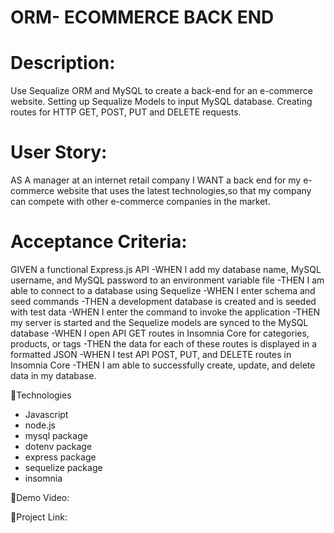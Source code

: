 # ORM- ECOMMERCE BACK END
<h1>Description:</h1>
Use Sequalize ORM and MySQL to create a back-end for an e-commerce website. Setting up Sequalize Models to input MySQL database.
Creating routes for HTTP GET, POST, PUT and DELETE requests.

<h1>User Story:</h1>
AS A manager at an internet retail company
I WANT a back end for my e-commerce website that uses the latest technologies,so that my company can compete with other e-commerce companies in the market.
<h1>Acceptance Criteria:</h1>
GIVEN a functional Express.js API
-WHEN I add my database name, MySQL username, and MySQL password to an environment variable file
-THEN I am able to connect to a database using Sequelize
-WHEN I enter schema and seed commands
-THEN a development database is created and is seeded with test data
-WHEN I enter the command to invoke the application
-THEN my server is started and the Sequelize models are synced to the MySQL database
-WHEN I open API GET routes in Insomnia Core for categories, products, or tags
-THEN the data for each of these routes is displayed in a formatted JSON
-WHEN I test API POST, PUT, and DELETE routes in Insomnia Core
-THEN I am able to successfully create, update, and delete data in my database.


&#128279;Technologies
<ul>
<li>Javascript</li>
<li>node.js</li>
<li>mysql package</li>
<li>dotenv package</li>
<li>express package</li>
<li>sequelize package</li>
<li>insomnia</li>
</ul>

&#128279;Demo Video:


&#128279;Project Link:
